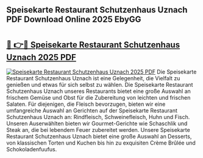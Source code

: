 ## Speisekarte Restaurant Schutzenhaus Uznach PDF Download Online 2025 EbyGG

# <h2><a href="http://gc7zp6w.nevu.top/?p=Speisekarte+Restaurant+Schutzenhaus+Uznach">🔗 👉🔴 Speisekarte Restaurant Schutzenhaus Uznach 2025 PDF</a></h2>

[![Speisekarte Restaurant Schutzenhaus Uznach 2025 PDF](https://i.imgur.com/dBaPXMq.png)](http://gc7zp6w.nevu.top/?p=Speisekarte+Restaurant+Schutzenhaus+Uznach)
Die Speisekarte Restaurant Schutzenhaus Uznach ist eine Gelegenheit, die Vielfalt zu genießen und etwas für sich selbst zu wählen. Die Speisekarte Restaurant Schutzenhaus Uznach unseres Restaurants bietet eine große Auswahl an frischem Gemüse und Obst für die Zubereitung von leichten und frischen Salaten. Für diejenigen, die Fleisch bevorzugen, bieten wir eine umfangreiche Auswahl an Gerichten auf der Speisekarte Restaurant Schutzenhaus Uznach an: Rindfleisch, Schweinefleisch, Huhn und Fisch. Unseren Auserwählten bieten wir Gourmet-Gerichte wie Schaschlik und Steak an, die bei lebendem Feuer zubereitet werden. Unsere Speisekarte Restaurant Schutzenhaus Uznach bietet eine große Auswahl an Desserts, von klassischen Torten und Kuchen bis hin zu exquisiten Crème Brûlée und Schokoladenfuufus.
